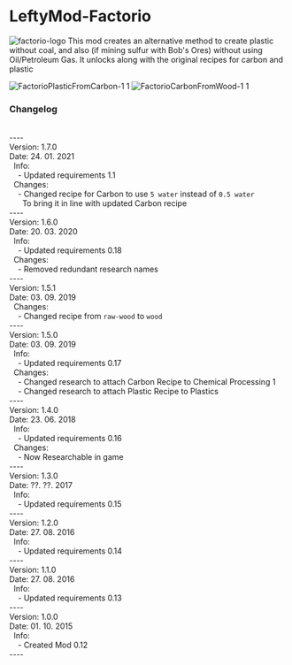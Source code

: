 # LeftyMod-Factorio
![factorio-logo](https://user-images.githubusercontent.com/13615401/211063406-b92a6913-5bf4-4deb-b31c-a2d2cf4ff8e8.png)
This mod creates an alternative method to create plastic without coal, and also (if mining sulfur with Bob's Ores) without using Oil/Petroleum Gas. It unlocks along with the original recipes for carbon and plastic

![FactorioPlasticFromCarbon-1 1](https://user-images.githubusercontent.com/13615401/211063438-ed842c84-4f13-4a2e-8659-77ff3227ac16.png)
![FactorioCarbonFromWood-1 1](https://user-images.githubusercontent.com/13615401/211063450-1bb1d5c8-744f-4a3e-aed5-08e6a4f9c811.png)

<h3>Changelog</h3><br/>
----<br/>
Version: 1.7.0<br/>
Date: 24. 01. 2021<br/>
&nbsp;&nbsp;Info:<br/>
&nbsp;&nbsp;&nbsp;&nbsp;- Updated requirements 1.1<br/>
&nbsp;&nbsp;Changes:<br/>
&nbsp;&nbsp;&nbsp;&nbsp;- Changed recipe for Carbon to use <code>5 water</code> instead of <code>0.5 water</code><br/>
&nbsp;&nbsp;&nbsp;&nbsp;&nbsp;&nbsp;To bring it in line with updated Carbon recipe<br/>
----<br/>
Version: 1.6.0<br/>
Date: 20. 03. 2020<br/>
&nbsp;&nbsp;Info:<br/>
&nbsp;&nbsp;&nbsp;&nbsp;- Updated requirements 0.18<br/>
&nbsp;&nbsp;Changes:<br/>
&nbsp;&nbsp;&nbsp;&nbsp;- Removed redundant research names<br/>
----<br/>
Version: 1.5.1<br/>
Date: 03. 09. 2019<br/>
&nbsp;&nbsp;Changes:<br/>
&nbsp;&nbsp;&nbsp;&nbsp;- Changed recipe from <code>raw-wood</code> to <code>wood</code><br/>
----<br/>
Version: 1.5.0<br/>
Date: 03. 09. 2019<br/>
&nbsp;&nbsp;Info:<br/>
&nbsp;&nbsp;&nbsp;&nbsp;- Updated requirements 0.17<br/>
&nbsp;&nbsp;Changes:<br/>
&nbsp;&nbsp;&nbsp;&nbsp;- Changed research to attach Carbon Recipe to Chemical Processing 1<br/>
&nbsp;&nbsp;&nbsp;&nbsp;- Changed research to attach Plastic Recipe to Plastics<br/>
----<br/>
Version: 1.4.0<br/>
Date: 23. 06. 2018<br/>
&nbsp;&nbsp;Info:<br/>
&nbsp;&nbsp;&nbsp;&nbsp;- Updated requirements 0.16<br/>
&nbsp;&nbsp;Changes:<br/>
&nbsp;&nbsp;&nbsp;&nbsp;- Now Researchable in game<br/>
----<br/>
Version: 1.3.0<br/>
Date: ??. ??. 2017<br/>
&nbsp;&nbsp;Info:<br/>
&nbsp;&nbsp;&nbsp;&nbsp;- Updated requirements 0.15<br/>
----<br/>
Version: 1.2.0<br/>
Date: 27. 08. 2016<br/>
&nbsp;&nbsp;Info:<br/>
&nbsp;&nbsp;&nbsp;&nbsp;- Updated requirements 0.14<br/>
----<br/>
Version: 1.1.0<br/>
Date: 27. 08. 2016<br/>
&nbsp;&nbsp;Info:<br/>
&nbsp;&nbsp;&nbsp;&nbsp;- Updated requirements 0.13<br/>
----<br/>
Version: 1.0.0<br/>
Date: 01. 10. 2015<br/>
&nbsp;&nbsp;Info:<br/>
&nbsp;&nbsp;&nbsp;&nbsp;- Created Mod 0.12<br/>
----<br/>
